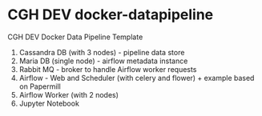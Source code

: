 # CGH DEV docker-datapipeline
CGH DEV Docker Data Pipeline Template
1. Cassandra DB (with 3 nodes) - pipeline data store
2. Maria DB (single node) - airflow metadata instance
3. Rabbit MQ - broker to handle Airflow worker requests
4. Airflow - Web and Scheduler (with celery and flower) + example based on Papermill
5. Airflow Worker (with 2 nodes)
6. Jupyter Notebook
